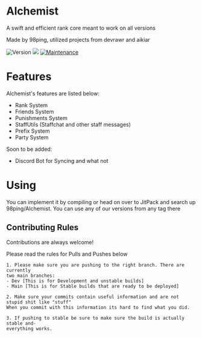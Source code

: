 # Alchemist
A swift and efficient rank core meant to work on all versions

Made by 98ping, utilized projects from devrawr and aikiar

<p>
  <img alt="Version" src="https://img.shields.io/badge/version-1.94-blue.svg?cacheSeconds=2592000" />
  <img src="https://img.shields.io/badge/kotlin-1.7.21-blue.svg" />
  <a href="https://github.com/98ping/Alchemist/graphs/commit-activity" target="_blank">
    <img alt="Maintenance" src="https://img.shields.io/badge/maintained-yes-brightgreen.svg" />
  </a>
</p>

# Features

Alchemist's features are listed below:
- Rank System
- Friends System
- Punishments System
- StaffUtils  (Staffchat and other staff messages)
- Prefix System
- Party System

Soon to be added:
- Discord Bot for Syncing and what not 

# Using

You can implement it by compiling or head on over to JitPack and search up 98ping/Alchemist. You can use any of our versions from any tag there


## Contributing Rules

Contributions are always welcome!

Please read the rules for Pulls and Pushes below

```
1. Please make sure you are pushing to the right branch. There are currently
two main branches:
- Dev [This is for Development and unstable builds]
- Main [This is for Stable builds that are ready to be deployed]

2. Make sure your commits contain useful information and are not stupid shit like "stuff"
When you commit with this information its hard to find what you did. 

3. If pushing to stable be sure to make sure the build is actually stable and-
everything works.

```
